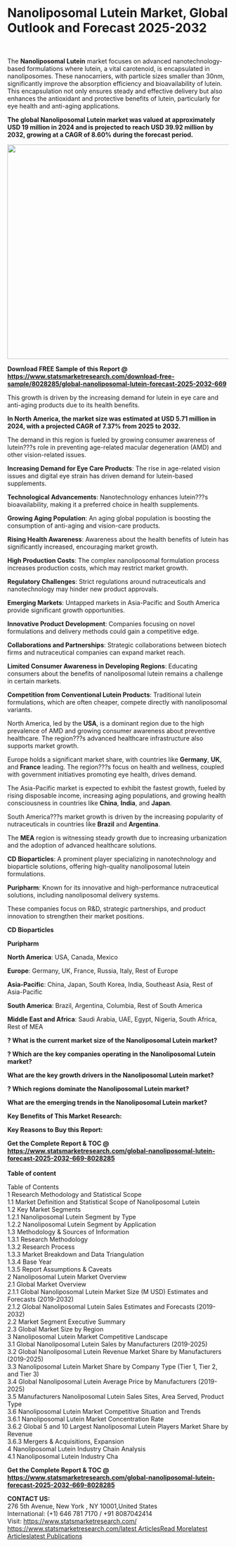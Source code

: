 <h1>Nanoliposomal Lutein Market, Global Outlook and Forecast 2025-2032</h1><br/><p data-pm-slice="1 1 []">The <strong>Nanoliposomal Lutein</strong> market focuses on advanced nanotechnology-based formulations where lutein, a vital carotenoid, is encapsulated in nanoliposomes. These nanocarriers, with particle sizes smaller than 30nm, significantly improve the absorption efficiency and bioavailability of lutein. This encapsulation not only ensures steady and effective delivery but also enhances the antioxidant and protective benefits of lutein, particularly for eye health and anti-aging applications.</p><p><strong>The global Nanoliposomal Lutein market was valued at approximately USD 19 million in 2024 and is projected to reach USD 39.92 million by 2032, growing at a <strong>CAGR</strong> of 8.60% during the forecast period.</strong></p><p><strong><img alt="" src="https://www.grandresearchstore.com/assets/report-images/NanoliposomalLuteinMarket.png" style="width: 731px; height: 487px;"></strong></p><p><strong>Download FREE Sample of this Report @ <a href="https://www.statsmarketresearch.com/download-free-sample/8028285/global-nanoliposomal-lutein-forecast-2025-2032-669">https://www.statsmarketresearch.com/download-free-sample/8028285/global-nanoliposomal-lutein-forecast-2025-2032-669</a></strong></p><p>This growth is driven by the increasing demand for lutein in eye care and anti-aging products due to its health benefits.</p><p><strong>In North America, the market size was estimated at USD 5.71 million in 2024, with a projected <strong>CAGR</strong> of 7.37% from 2025 to 2032.</strong></p><p>The demand in this region is fueled by growing consumer awareness of lutein???s role in preventing age-related macular degeneration (AMD) and other vision-related issues.</p><p><strong>Increasing Demand for Eye Care Products</strong>: The rise in age-related vision issues and digital eye strain has driven demand for lutein-based supplements.</p><p><strong>Technological Advancements</strong>: Nanotechnology enhances lutein???s bioavailability, making it a preferred choice in health supplements.</p><p><strong>Growing Aging Population</strong>: An aging global population is boosting the consumption of anti-aging and vision-care products.</p><p><strong>Rising Health Awareness</strong>: Awareness about the health benefits of lutein has significantly increased, encouraging market growth.</p><p><strong>High Production Costs</strong>: The complex nanoliposomal formulation process increases production costs, which may restrict market growth.</p><p><strong>Regulatory Challenges</strong>: Strict regulations around nutraceuticals and nanotechnology may hinder new product approvals.</p><p><strong>Emerging Markets</strong>: Untapped markets in Asia-Pacific and South America provide significant growth opportunities.</p><p><strong>Innovative Product Development</strong>: Companies focusing on novel formulations and delivery methods could gain a competitive edge.</p><p><strong>Collaborations and Partnerships</strong>: Strategic collaborations between biotech firms and nutraceutical companies can expand market reach.</p><p><strong>Limited Consumer Awareness in Developing Regions</strong>: Educating consumers about the benefits of nanoliposomal lutein remains a challenge in certain markets.</p><p><strong>Competition from Conventional Lutein Products</strong>: Traditional lutein formulations, which are often cheaper, compete directly with nanoliposomal variants.</p><p>North America, led by the <strong>USA</strong>, is a dominant region due to the high prevalence of AMD and growing consumer awareness about preventive healthcare. The region???s advanced healthcare infrastructure also supports market growth.</p><p>Europe holds a significant market share, with countries like <strong>Germany</strong>, <strong>UK</strong>, and <strong>France</strong> leading. The region???s focus on health and wellness, coupled with government initiatives promoting eye health, drives demand.</p><p>The Asia-Pacific market is expected to exhibit the fastest growth, fueled by rising disposable income, increasing aging populations, and growing health consciousness in countries like <strong>China</strong>, <strong>India</strong>, and <strong>Japan</strong>.</p><p>South America???s market growth is driven by the increasing popularity of nutraceuticals in countries like <strong>Brazil</strong> and <strong>Argentina</strong>.</p><p>The <strong>MEA</strong> region is witnessing steady growth due to increasing urbanization and the adoption of advanced healthcare solutions.</p><p><strong>CD Bioparticles</strong>: A prominent player specializing in nanotechnology and bioparticle solutions, offering high-quality nanoliposomal lutein formulations.</p><p><strong>Puripharm</strong>: Known for its innovative and high-performance nutraceutical solutions, including nanoliposomal delivery systems.</p><p>These companies focus on R&D, strategic partnerships, and product innovation to strengthen their market positions.</p><p><strong>CD Bioparticles</strong></p><p><strong>Puripharm</strong></p><p><strong>North America</strong>: USA, Canada, Mexico</p><p><strong>Europe</strong>: Germany, UK, France, Russia, Italy, Rest of Europe</p><p><strong>Asia-Pacific</strong>: China, Japan, South Korea, India, Southeast Asia, Rest of Asia-Pacific</p><p><strong>South America</strong>: Brazil, Argentina, Columbia, Rest of South America</p><p><strong>Middle East and Africa</strong>: Saudi Arabia, UAE, Egypt, Nigeria, South Africa, Rest of MEA</p><p><strong>? What is the current market size of the Nanoliposomal Lutein market?</strong></p><p><strong>? Which are the key companies operating in the Nanoliposomal Lutein market?</strong></p><p><strong>What are the key growth drivers in the Nanoliposomal Lutein market?</strong></p><p><strong>? Which regions dominate the Nanoliposomal Lutein market?</strong></p><p><strong>What are the emerging trends in the Nanoliposomal Lutein market?</strong></p><p><strong>Key Benefits of This Market Research:</strong></p><p><strong>Key <strong>Reasons to Buy</strong> this Report:</strong></p><div><b>Get the Complete Report & TOC @ <a href="https://www.statsmarketresearch.com/global-nanoliposomal-lutein-forecast-2025-2032-669-8028285">https://www.statsmarketresearch.com/global-nanoliposomal-lutein-forecast-2025-2032-669-8028285</a></b></div><br><b>Table of content</b><p>Table of Contents<br />1 Research Methodology and Statistical Scope<br />1.1 Market Definition and Statistical Scope of Nanoliposomal Lutein<br />1.2 Key Market Segments<br />1.2.1 Nanoliposomal Lutein Segment by Type<br />1.2.2 Nanoliposomal Lutein Segment by Application<br />1.3 Methodology & Sources of Information<br />1.3.1 Research Methodology<br />1.3.2 Research Process<br />1.3.3 Market Breakdown and Data Triangulation<br />1.3.4 Base Year<br />1.3.5 Report Assumptions & Caveats<br />2 Nanoliposomal Lutein Market Overview<br />2.1 Global Market Overview<br />2.1.1 Global Nanoliposomal Lutein Market Size (M USD) Estimates and Forecasts (2019-2032)<br />2.1.2 Global Nanoliposomal Lutein Sales Estimates and Forecasts (2019-2032)<br />2.2 Market Segment Executive Summary<br />2.3 Global Market Size by Region<br />3 Nanoliposomal Lutein Market Competitive Landscape<br />3.1 Global Nanoliposomal Lutein Sales by Manufacturers (2019-2025)<br />3.2 Global Nanoliposomal Lutein Revenue Market Share by Manufacturers (2019-2025)<br />3.3 Nanoliposomal Lutein Market Share by Company Type (Tier 1, Tier 2, and Tier 3)<br />3.4 Global Nanoliposomal Lutein Average Price by Manufacturers (2019-2025)<br />3.5 Manufacturers Nanoliposomal Lutein Sales Sites, Area Served, Product Type<br />3.6 Nanoliposomal Lutein Market Competitive Situation and Trends<br />3.6.1 Nanoliposomal Lutein Market Concentration Rate<br />3.6.2 Global 5 and 10 Largest Nanoliposomal Lutein Players Market Share by Revenue<br />3.6.3 Mergers & Acquisitions, Expansion<br />4 Nanoliposomal Lutein Industry Chain Analysis<br />4.1 Nanoliposomal Lutein Industry Cha<br><div><b>Get the Complete Report & TOC @ <a href="https://www.statsmarketresearch.com/global-nanoliposomal-lutein-forecast-2025-2032-669-8028285">https://www.statsmarketresearch.com/global-nanoliposomal-lutein-forecast-2025-2032-669-8028285</a></b></div></p> <b>CONTACT US:</b><br>276 5th Avenue, New York , NY 10001,United States<br>International: (+1) 646 781 7170 / +91 8087042414<br>Visit: <a href="https://www.statsmarketresearch.com/">https://www.statsmarketresearch.com/</a><br><a href="https://gyeongbokgung.com">https://www.statsmarketresearch.com/</a><a href="https://hallyeomaritime.com">latest Articles</a><a href="https://jingwansa.com">Read More</a><a href=https://nguoiviet.jp/">latest Articles</a><a href="https://www.intelmarketresearch.com/">latest Publications</a>